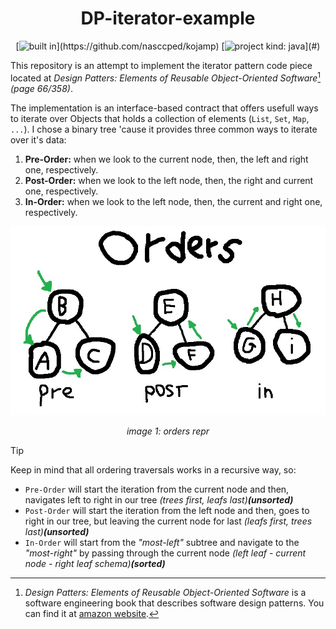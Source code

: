 <div align="center">

DP-iterator-example
===================

[![built in](https://img.shields.io/badge/built_in-kojamp_0.1.1-blue?)](https://github.com/nasccped/kojamp)
[![project kind: java](https://img.shields.io/badge/project_kind-java-orange?)](#)

</div>

This repository is an attempt to implement the iterator pattern code
piece located at _Design Patters: Elements of Reusable Object-Oriented Software_[^design-patterns-book]
_(page 66/358)_.

The implementation is an interface-based contract that offers usefull
ways to iterate over Objects that holds a collection of elements
(`List`, `Set`, `Map`, `...`). I chose a binary tree 'cause it
provides three common ways to iterate over it's data:

1. **Pre-Order:** when we look to the current node, then, the left
   and right one, respectively.
2. **Post-Order:** when we look to the left node, then, the right and
   current one, respectively.
3. **In-Order:** when we look to the left node, then, the current and
   right one, respectively.

<div align="center">

![image-01: orders repr](./images/orders-image.jpg)

_image 1: orders repr_

</div>

> [!TIP]
>
> Keep in mind that all ordering traversals works in a recursive way,
> so:
>
> - `Pre-Order` will start the iteration from the current node and
>   then, navigates left to right in our tree _(trees first, leafs
>   last)**(unsorted)**_
> - `Post-Order` will start the iteration from the left node and
>   then, goes to right in our tree, but leaving the current node for
>   last _(leafs first, trees last)**(unsorted)**_
> - `In-Order` will start from the _"most-left"_ subtree and navigate
>   to the _"most-right"_ by passing through the current node _(left
>   leaf - current node - right leaf schema)**(sorted)**_

[^design-patterns-book]: _Design Patters: Elements of Reusable Object-Oriented Software_
  is a software engineering book that describes software design
  patterns. You can find it at [amazon website](https://www.amazon.com/Design-Patterns-Elements-Reusable-Object-Oriented/dp/0201633612).
